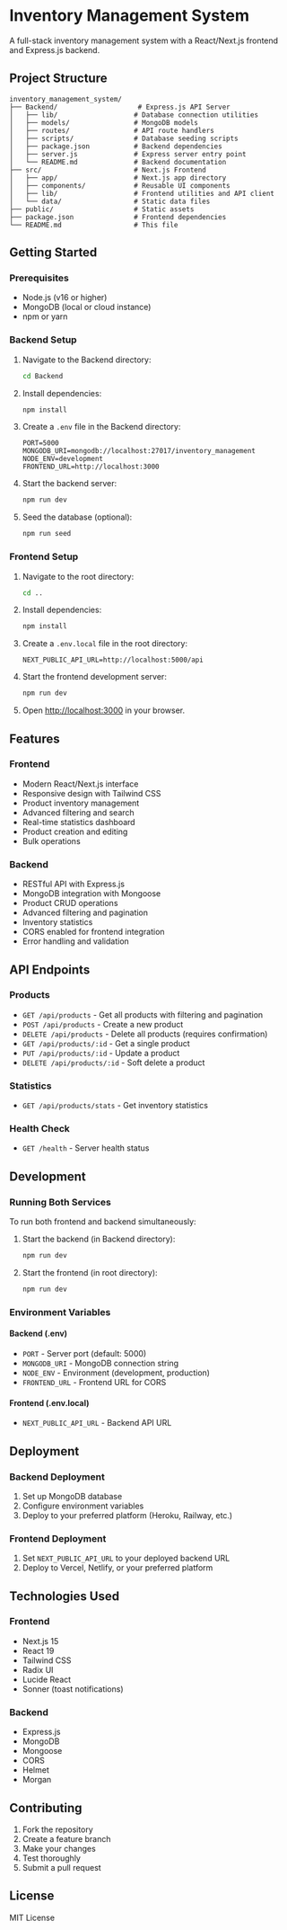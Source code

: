 # Inventory Management System

A full-stack inventory management system with a React/Next.js frontend and Express.js backend.

## Project Structure

```
inventory_management_system/
├── Backend/                    # Express.js API Server
│   ├── lib/                   # Database connection utilities
│   ├── models/                # MongoDB models
│   ├── routes/                # API route handlers
│   ├── scripts/               # Database seeding scripts
│   ├── package.json           # Backend dependencies
│   ├── server.js              # Express server entry point
│   └── README.md              # Backend documentation
├── src/                       # Next.js Frontend
│   ├── app/                   # Next.js app directory
│   ├── components/            # Reusable UI components
│   ├── lib/                   # Frontend utilities and API client
│   └── data/                  # Static data files
├── public/                    # Static assets
├── package.json               # Frontend dependencies
└── README.md                  # This file
```

## Getting Started

### Prerequisites

- Node.js (v16 or higher)
- MongoDB (local or cloud instance)
- npm or yarn

### Backend Setup

1. Navigate to the Backend directory:
   ```bash
   cd Backend
   ```

2. Install dependencies:
   ```bash
   npm install
   ```

3. Create a `.env` file in the Backend directory:
   ```env
   PORT=5000
   MONGODB_URI=mongodb://localhost:27017/inventory_management
   NODE_ENV=development
   FRONTEND_URL=http://localhost:3000
   ```

4. Start the backend server:
   ```bash
   npm run dev
   ```

5. Seed the database (optional):
   ```bash
   npm run seed
   ```

### Frontend Setup

1. Navigate to the root directory:
   ```bash
   cd ..
   ```

2. Install dependencies:
   ```bash
   npm install
   ```

3. Create a `.env.local` file in the root directory:
   ```env
   NEXT_PUBLIC_API_URL=http://localhost:5000/api
   ```

4. Start the frontend development server:
   ```bash
   npm run dev
   ```

5. Open [http://localhost:3000](http://localhost:3000) in your browser.

## Features

### Frontend
- Modern React/Next.js interface
- Responsive design with Tailwind CSS
- Product inventory management
- Advanced filtering and search
- Real-time statistics dashboard
- Product creation and editing
- Bulk operations

### Backend
- RESTful API with Express.js
- MongoDB integration with Mongoose
- Product CRUD operations
- Advanced filtering and pagination
- Inventory statistics
- CORS enabled for frontend integration
- Error handling and validation

## API Endpoints

### Products
- `GET /api/products` - Get all products with filtering and pagination
- `POST /api/products` - Create a new product
- `DELETE /api/products` - Delete all products (requires confirmation)
- `GET /api/products/:id` - Get a single product
- `PUT /api/products/:id` - Update a product
- `DELETE /api/products/:id` - Soft delete a product

### Statistics
- `GET /api/products/stats` - Get inventory statistics

### Health Check
- `GET /health` - Server health status

## Development

### Running Both Services

To run both frontend and backend simultaneously:

1. Start the backend (in Backend directory):
   ```bash
   npm run dev
   ```

2. Start the frontend (in root directory):
   ```bash
   npm run dev
   ```

### Environment Variables

#### Backend (.env)
- `PORT` - Server port (default: 5000)
- `MONGODB_URI` - MongoDB connection string
- `NODE_ENV` - Environment (development, production)
- `FRONTEND_URL` - Frontend URL for CORS

#### Frontend (.env.local)
- `NEXT_PUBLIC_API_URL` - Backend API URL

## Deployment

### Backend Deployment
1. Set up MongoDB database
2. Configure environment variables
3. Deploy to your preferred platform (Heroku, Railway, etc.)

### Frontend Deployment
1. Set `NEXT_PUBLIC_API_URL` to your deployed backend URL
2. Deploy to Vercel, Netlify, or your preferred platform

## Technologies Used

### Frontend
- Next.js 15
- React 19
- Tailwind CSS
- Radix UI
- Lucide React
- Sonner (toast notifications)

### Backend
- Express.js
- MongoDB
- Mongoose
- CORS
- Helmet
- Morgan

## Contributing

1. Fork the repository
2. Create a feature branch
3. Make your changes
4. Test thoroughly
5. Submit a pull request

## License

MIT License